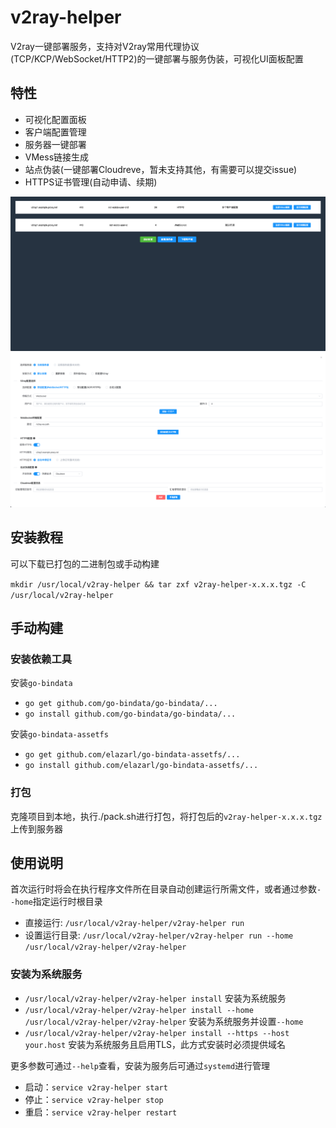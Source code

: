 # v2ray-helper

V2ray一键部署服务，支持对V2ray常用代理协议(TCP/KCP/WebSocket/HTTP2)的一键部署与服务伪装，可视化UI面板配置

## 特性

- 可视化配置面板
- 客户端配置管理
- 服务器一键部署
- VMess链接生成
- 站点伪装(一键部署Cloudreve，暂未支持其他，有需要可以提交issue)
- HTTPS证书管理(自动申请、续期)

![alt 配置列表](https://github.com/Luna-CY/v2ray-helper/raw/master/resources/image/v2ray-helper-1.png)
![alt 服务器部署](https://github.com/Luna-CY/v2ray-helper/raw/master/resources/image/v2ray-helper-2.png)

## 安装教程

可以下载已打包的二进制包或手动构建

`mkdir /usr/local/v2ray-helper && tar zxf v2ray-helper-x.x.x.tgz -C /usr/local/v2ray-helper`

## 手动构建

### 安装依赖工具

安装`go-bindata`
- `go get github.com/go-bindata/go-bindata/...`
- `go install github.com/go-bindata/go-bindata/...`

安装`go-bindata-assetfs`
- `go get github.com/elazarl/go-bindata-assetfs/...`
- `go install github.com/elazarl/go-bindata-assetfs/...`

### 打包

克隆项目到本地，执行./pack.sh进行打包，将打包后的`v2ray-helper-x.x.x.tgz`上传到服务器

## 使用说明

首次运行时将会在执行程序文件所在目录自动创建运行所需文件，或者通过参数`--home`指定运行时根目录

- 直接运行: `/usr/local/v2ray-helper/v2ray-helper run`
- 设置运行目录: `/usr/local/v2ray-helper/v2ray-helper run --home /usr/local/v2ray-helper/v2ray-helper`

### 安装为系统服务

- `/usr/local/v2ray-helper/v2ray-helper install` 安装为系统服务
- `/usr/local/v2ray-helper/v2ray-helper install --home /usr/local/v2ray-helper/v2ray-helper` 安装为系统服务并设置`--home`
- `/usr/local/v2ray-helper/v2ray-helper install --https --host your.host` 安装为系统服务且启用TLS，此方式安装时必须提供域名

更多参数可通过`--help`查看，安装为服务后可通过`systemd`进行管理

- 启动：`service v2ray-helper start`
- 停止：`service v2ray-helper stop`
- 重启：`service v2ray-helper restart`
